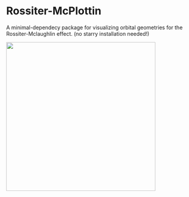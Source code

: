 # Rossiter-McPlottin
A minimal-dependecy package for visualizing orbital geometries for the Rossiter-Mclaughlin effect.
(no starry installation needed!)



<img src="https://github.com/aspolanski/Rossiter-McPlottin/blob/main/toi1759_rm.png" width="400" height="400" />
